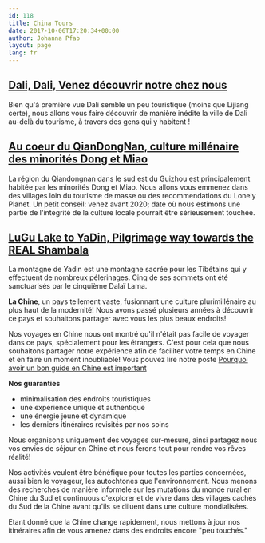 ```yaml
---
id: 118
title: China Tours
date: 2017-10-06T17:20:34+00:00
author: Johanna Pfab
layout: page
lang: fr
---
```

## [Dali, Dali, Venez découvrir notre chez nous](/china-tours/dali-and-its-surroundings/)
Bien qu'à première vue Dali semble un peu touristique (moins que Lijiang certe), nous allons vous faire découvrir de manière inédite la ville de Dali au-delà du tourisme, à travers des gens qui y habitent !

## [Au coeur du QianDongNan, culture millénaire des minorités Dong et Miao](/china-tours/guizhou-qiandongnan/)
La région du Qiandongnan dans le sud est du Guizhou est principalement habitée par les minorités Dong et Miao. Nous allons vous emmenez dans des villages loin du tourisme de masse ou des recommendations du Lonely Planet.
Un petit conseil: venez avant 2020; date où nous estimons une partie de l'integrité de la culture locale pourrait être sérieusement touchée.

## [LuGu Lake to YaDin, Pilgrimage way towards the REAL Shambala](/china-tours/lugu-lake-yading/)
La montagne de Yadin est une montagne sacrée pour les Tibétains qui y effectuent de nombreux pélerinages. Cinq de ses sommets ont été sanctuarisés par le cinquième Dalaï Lama.


**La Chine**, un pays tellement vaste, fusionnant une culture plurimillénaire au plus haut de la modernité! Nous avons passé plusieurs années à découvrir ce pays et souhaitons partager avec vous les plus beaux endroits!

Nos voyages en Chine nous ont montré qu'il n'était pas facile de voyager dans ce pays, spécialement pour les étrangers. C'est pour cela que nous souhaitons partager notre expérience afin de faciliter votre temps en Chine et en faire un moment inoubliable! Vous pouvez lire notre poste [Pourquoi avoir un bon guide en Chine est  important](http://earlyspringexcursion.com/2017/10/11/tour-guide-china-useful/)


**Nos guaranties**

  * minimalisation des endroits touristiques
  * une experience unique et authentique
  * une énergie jeune et dynamique
  * les derniers itinéraires revisités par nos soins

Nous organisons uniquement des voyages sur-mesure, ainsi partagez nous vos envies de séjour en Chine et nous ferons tout pour rendre vos rêves réalité!

Nos activités veulent être bénéfique pour toutes les parties concernées, aussi bien le voyageur, les autochtones que l'environnement. Nous menons des recherches de manière informele sur les mutations du monde rural en Chine du Sud et continuous d'explorer et de vivre dans des villages cachés du Sud de la Chine avant qu'ils se diluent dans une culture mondialisées.

Etant donné que la Chine change rapidement, nous mettons à jour nos itinéraires afin de vous amenez dans des endroits encore "peu touchés."

